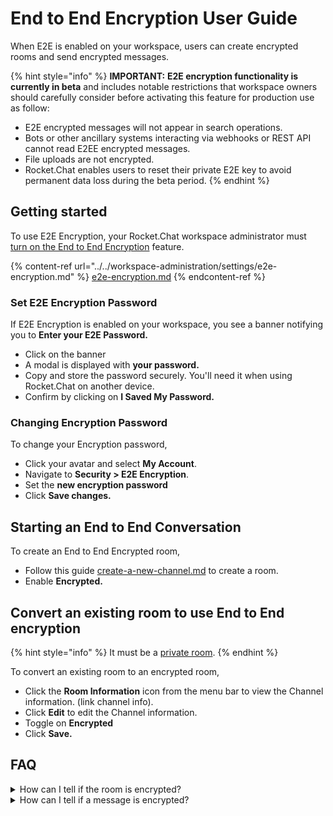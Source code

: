 # End to End Encryption User Guide

When E2E is enabled on your workspace, users can create encrypted rooms and send encrypted messages.

{% hint style="info" %}
**IMPORTANT:** **E2E encryption functionality is currently in beta** and includes notable restrictions that workspace owners should carefully consider before activating this feature for production use as follow:

* E2E encrypted messages will not appear in search operations.
* Bots or other ancillary systems interacting via webhooks or REST API cannot read E2EE encrypted messages.
* File uploads are not encrypted.
* Rocket.Chat enables users to reset their private E2E key to avoid permanent data loss during the beta period.
{% endhint %}

## Getting started

To use E2E Encryption, your Rocket.Chat workspace administrator must [turn on the End to End Encryption](../../workspace-administration/settings/e2e-encryption.md) feature.

{% content-ref url="../../workspace-administration/settings/e2e-encryption.md" %}
[e2e-encryption.md](../../workspace-administration/settings/e2e-encryption.md)
{% endcontent-ref %}

### Set E2E Encryption Password

If E2E Encryption is enabled on your workspace, you see a banner notifying you to **Enter your E2E Password.**

* Click on the banner
* A modal is displayed with **your password.**
* Copy and store the password securely. You'll need it when using Rocket.Chat on another device.
* Confirm by clicking on **I Saved My Password.**

### Changing Encryption Password

To change your Encryption password,

* Click your avatar and select **My Account**.
* Navigate to **Security > E2E Encryption**.
* Set the **new encryption password**
* Click **Save changes.**

## Starting an End to End Conversation

To create an End to End Encrypted room,&#x20;

* Follow this guide [create-a-new-channel.md](../rooms/channels/create-a-new-channel.md "mention") to create a room.
* Enable **Encrypted.**

## Convert an existing room to use End to End encryption

{% hint style="info" %}
&#x20;It must be a [private room](../rooms/channels/#private-channels).
{% endhint %}

To convert an existing room to an encrypted room,

* Click the **Room Information** icon from the menu bar to view the Channel information. (link channel info).
* Click **Edit** to edit the Channel information.&#x20;
* Toggle on **Encrypted**&#x20;
* Click **Save.**

## FAQ

<details>

<summary>How can I tell if the room is encrypted?</summary>

If the room is using End to End Encryption you should see a key icon by the channel name.

<img src="../../../.gitbook/assets/e2e-keybychannel.png" alt="" data-size="original">

</details>

<details>

<summary>How can I tell if a message is encrypted?</summary>

You will see a key icon by the username.

</details>
